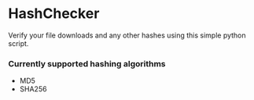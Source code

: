 # HashChecker

Verify your file downloads and any other hashes using this simple python script.

### Currently supported hashing algorithms

* MD5
* SHA256
